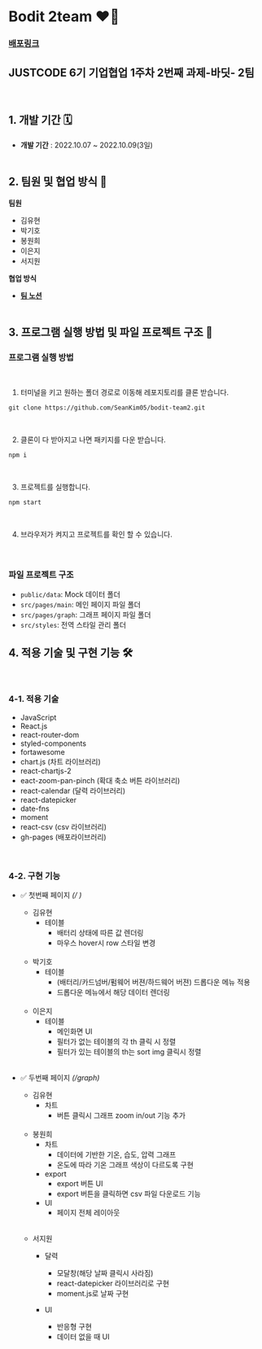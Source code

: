 # Bodit 2team ❤️‍🔥

### **[배포링크](https://SeanKim05.github.io/bodit-team2/)**

## JUSTCODE 6기 기업협업 1주차 2번째 과제-바딧- 2팀

<br />

## 1. 개발 기간 🗓

- **개발 기간** : 2022.10.07 ~ 2022.10.09(3일)
  <br />
  <br />

## 2. 팀원 및 협업 방식 🤹

**팀원**

- 김유현
- 박기호
- 봉원희
- 이은지
- 서지원

**협업 방식**

- **[팀 노션](https://www.notion.so/wecode/aae6c129b9c448c0a0ded1c5fb783437?p=602aa7e403c545d2a05f178d6424a37a&pm=c)**
  <br />
  <br />

## 3. 프로그램 실행 방법 및 파일 프로젝트 구조 🚧

### 프로그램 실행 방법

<br />

1.  터미널을 키고 원하는 폴더 경로로 이동해 레포지토리를 클론 받습니다.

```
git clone https://github.com/SeanKim05/bodit-team2.git
```

<br />

2.  클론이 다 받아지고 나면 패키지를 다운 받습니다.

```
npm i
```

<br />

3.  프로젝트를 실행합니다.

```
npm start
```

<br />

4. 브라우저가 켜지고 프로젝트를 확인 할 수 있습니다.
   <br />
   <br />
   <br />

### 파일 프로젝트 구조

- `public/data`: Mock 데이터 폴더
- `src/pages/main`: 메인 페이지 파일 폴더
- `src/pages/graph`: 그래프 페이지 파일 폴더
- `src/styles`: 전역 스타일 관리 폴더

## 4. 적용 기술 및 구현 기능 🛠

<br />

### 4-1. 적용 기술

- JavaScript
- React.js
- react-router-dom
- styled-components
- fortawesome
- chart.js (차트 라이브러리)
- react-chartjs-2
- eact-zoom-pan-pinch (확대 축소 버튼 라이브러리)
- react-calendar (달력 라이브러리)
- react-datepicker
- date-fns
- moment
- react-csv (csv 라이브러리)
- gh-pages (배포라이브러리)

<br />

### 4-2. 구현 기능

- ✅ 첫번째 페이지 _(/ )_

  - 김유현
    - 테이블
      - 배터리 상태에 따른 값 렌더링
      - 마우스 hover시 row 스타일 변경

  <br />

  - 박기호
    - 테이블
      - (배터리/카드넘버/펌웨어 버젼/하드웨어 버젼) 드롭다운 메뉴 적용
      - 드롭다운 메뉴에서 해당 데이터 렌더링

  <br />

  - 이은지
    - 테이블
      - 메인화면 UI
      - 필터가 없는 테이블의 각 th 클릭 시 정렬
      - 필터가 있는 테이블의 th는 sort img 클릭시 정렬

  <br />

- ✅ 두번째 페이지 _(/graph)_

  - 김유현
    - 차트
      - 버튼 클릭시 그래프 zoom in/out 기능 추가

  <br />

  - 봉원희
    - 차트
      - 데이터에 기반한 기온, 습도, 압력 그래프
      - 온도에 따라 기온 그래프 색상이 다르도록 구현
    - export
      - export 버튼 UI
      - export 버튼을 클릭하면 csv 파일 다운로드 기능
    - UI
      - 페이지 전체 레이아웃

  <br />

  - 서지원

    - 달력

      - 모달창(해당 날짜 클릭시 사라짐)
      - react-datepicker 라이브러리로 구현
      - moment.js로 날짜 구현

    - UI
      - 반응형 구현
      - 데이터 없을 때 UI
